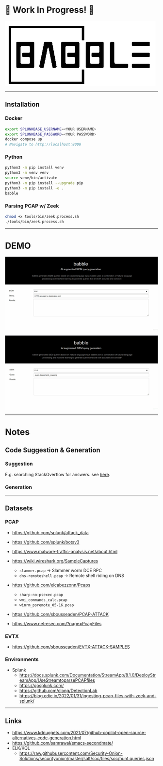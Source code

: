 # 🚧 Work In Progress! 🚧

![](docs/assets/logo.png)


---
## Installation

### Docker

```bash
export SPLUNKBASE_USERNAME=<YOUR USERNAME>
export SPLUNKBASE_PASSWORD=<YOUR PASSWORD>
docker compose up
# Navigate to http://localhost:8000
```


### Python

```bash
python3 -m pip install venv
python3 -m venv venv
source venv/bin/activate
python3 -m pip install --upgrade pip
python3 -m pip install -e .
babble
```


### Parsing PCAP w/ Zeek
```bash
chmod +x tools/bin/zeek.process.sh
./tools/bin/zeek.process.sh
```


---
# DEMO

![](docs/assets/babble-test-2.gif)

![](docs/assets/babble-test-1.gif)


---
# Notes

## Code Suggestion & Generation

### Suggestion
E.g. searching StackOverflow for answers. see [here](https://github.com/hieunc229/copilot-clone/).


### Generation

---
## Datasets
### PCAP
  - https://github.com/splunk/attack_data
  - https://github.com/splunk/botsv3
  - https://www.malware-traffic-analysis.net/about.html

  - https://wiki.wireshark.org/SampleCaptures
    - `slammer.pcap` -> Slammer worm DCE RPC
    - `dns-remoteshell.pcap` -> Remote shell riding on DNS

  - https://github.com/elcabezzonn/Pcaps
    - `sharp-no-psexec.pcap`
    - `wmi_commands_calc.pcap`
    - `winrm_psremote_05-16.pcap`

  - https://github.com/sbousseaden/PCAP-ATTACK

  - https://www.netresec.com/?page=PcapFiles


### EVTX
  - https://github.com/sbousseaden/EVTX-ATTACK-SAMPLES


### Environments
  - Splunk
    - https://docs.splunk.com/Documentation/StreamApp/8.1.0/DeployStreamApp/UseStreamtoparsePCAPfiles
    - https://gosplunk.com/
    - https://github.com/clong/DetectionLab
    - https://blog.edie.io/2022/01/31/ingesting-pcap-files-with-zeek-and-splunk/


---
## Links
  - https://www.kdnuggets.com/2021/07/github-copilot-open-source-alternatives-code-generation.html
  - https://github.com/samrawal/emacs-secondmate/
  - ELK/KQL
    - https://raw.githubusercontent.com/Security-Onion-Solutions/securityonion/master/salt/soc/files/soc/hunt.queries.json
